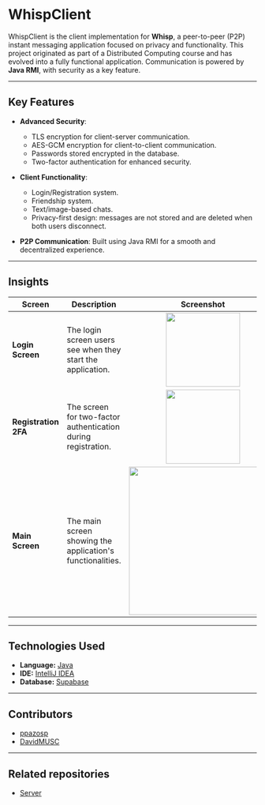 # WhispClient

WhispClient is the client implementation for **Whisp**, a peer-to-peer (P2P) instant messaging application focused on privacy and functionality. 
This project originated as part of a Distributed Computing course and has evolved into a fully functional application. 
Communication is powered by **Java RMI**, with security as a key feature.

---

## Key Features

- **Advanced Security**:
  - TLS encryption for client-server communication.
  - AES-GCM encryption for client-to-client communication.
  - Passwords stored encrypted in the database.
  - Two-factor authentication for enhanced security.

- **Client Functionality**:
  - Login/Registration system.
  - Friendship system.
  - Text/image-based chats.
  - Privacy-first design: messages are not stored and are deleted when both users disconnect.

- **P2P Communication**: Built using Java RMI for a smooth and decentralized experience.

---



## Insights

| Screen             | Description                                              | Screenshot                               |
|--------------------|----------------------------------------------------------|-----------------------------------------|
| **Login Screen**   | The login screen users see when they start the application. | <div align="center"><img src="https://github.com/user-attachments/assets/f98b5448-9f33-4141-90a9-303949269311" width="150" /></div> |
| **Registration 2FA** | The screen for two-factor authentication during registration. | <div align="center"><img src="https://github.com/user-attachments/assets/b59017ff-d729-464c-ba84-f93b7389b101" width="150" /></div> |
| **Main Screen**    | The main screen showing the application's functionalities. | <div align="center"><img src="https://github.com/user-attachments/assets/eecc4ce1-9a25-45f5-9fc3-d8c772ec4b3d" width="300" /></div> |

---

## Technologies Used

- **Language:** [Java](https://www.java.com)
- **IDE:** [IntelliJ IDEA](https://www.jetbrains.com/es-es/idea/)
- **Database:** [Supabase](https://supabase.com)

---

## Contributors

- [ppazosp](https://github.com/ppazosp)
- [DavidMUSC](https://github.com/DavidMUSC)

---

## Related repositories

- [Server](https://github.com/ppazosp/WhispServer)
